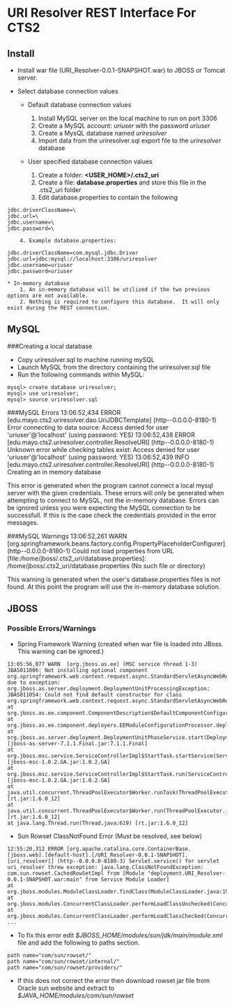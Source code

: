 URI Resolver REST Interface For CTS2
====================================
 
Install
-------
* Install war file (URI_Resolver-0.0.1-SNAPSHOT.war) to JBOSS or Tomcat server.

* Select database connection values
	* Default database connection values
		1. Install MySQL server on the local machine to run on port 3306
		2. Create a MySQL account: *uriuser* with the password *uriuser*
		3. Create a MysQL database named *uriresolver*
		4. Import data from the uriresolver.sql export file to the *uriresolver* database

	* User specified database connection values
		1. Create a folder: **\<USER_HOME\>/.cts2_uri**
		2. Create a file: **database.properties** and store this file in the .cts2_uri folder
		3. Edit database.properties to contain the following
<pre><code>jdbc.driverClassName=\<Driver for database\>
jdbc.url=\<URL to connect to database\>
jdbc.username=\<Database username\>
jdbc.password=\<Database username's password\>
</code></pre>
		4. Example database.properties:
<pre><code>jdbc.driverClassName=com.mysql.jdbc.Driver
jdbc.url=jdbc:mysql://localhost:3306/uriresolver
jdbc.username=uriuser
jdbc.password=uriuser
</code></pre>

	* In-memory database
		1. An in-memory database will be utilized if the two previous options are not available.
		2. Nothing is required to configure this database.  It will only exist during the REST connection.
	

MySQL
-----
###Creating a local database
* Copy uriresolver.sql to machine running mySQL
* Launch MySQL from the directory containing the uriresolver.sql file
* Run the following commands within MySQL:

<pre><code>mysql> create database uriresolver;
mysql> use uriresolver;  
mysql> source uriresolver.sql
</code></pre>

###MySQL Errors
    13:06:52,434 ERROR [edu.mayo.cts2.uriresolver.dao.UriJDBCTemplate] (http--0.0.0.0-8180-1) Error connecting to data source: Access denied for user 'uriuser'@'localhost' (using password: YES)
    13:06:52,438 ERROR [edu.mayo.cts2.uriresolver.controller.ResolveURI] (http--0.0.0.0-8180-1) Unknown error while checking tables exist: Access denied for user 'uriuser'@'localhost' (using password: YES)
    13:06:52,439 INFO  [edu.mayo.cts2.uriresolver.controller.ResolveURI] (http--0.0.0.0-8180-1) Creating an in memory database
    
This error is generated when the program cannot connect a local mysql server with the given credentials.  These errors will only be generated when attempting to connect to MySQL, not the in-memory database.
Errors can be ignored unless you were expecting the MySQL connection to be successfull.  If this is the case check the credentials provided in the error messages.

###MySQL Warnings
    13:06:52,261 WARN  [org.springframework.beans.factory.config.PropertyPlaceholderConfigurer] (http--0.0.0.0-8180-1) Could not load properties from URL [file:/home/jboss/.cts2_uri/database.properties]: /home/jboss/.cts2_uri/database.properties (No such file or directory)

This warning is generated when the user's database.properties files is not found.  At this point the program will use the in-memory database solution.


JBOSS
-----

### Possible Errors/Warnings
* Spring Framework Warning (created when war file is loaded into JBoss.  This warning can be ignored.)

<pre><code>13:05:56,077 WARN  [org.jboss.as.ee] (MSC service thread 1-3) JBAS011006: Not installing optional component org.springframework.web.context.request.async.StandardServletAsyncWebRequest due to exception: org.jboss.as.server.deployment.DeploymentUnitProcessingException: JBAS011054: Could not find default constructor for class org.springframework.web.context.request.async.StandardServletAsyncWebRequest
at org.jboss.as.ee.component.ComponentDescription$DefaultComponentConfigurator.configure(ComponentDescription.java:606)
at org.jboss.as.ee.component.deployers.EEModuleConfigurationProcessor.deploy(EEModuleConfigurationProcessor.java:81)
at org.jboss.as.server.deployment.DeploymentUnitPhaseService.start(DeploymentUnitPhaseService.java:113) [jboss-as-server-7.1.1.Final.jar:7.1.1.Final]
at org.jboss.msc.service.ServiceControllerImpl$StartTask.startService(ServiceControllerImpl.java:1811) [jboss-msc-1.0.2.GA.jar:1.0.2.GA]
at org.jboss.msc.service.ServiceControllerImpl$StartTask.run(ServiceControllerImpl.java:1746) [jboss-msc-1.0.2.GA.jar:1.0.2.GA]
at java.util.concurrent.ThreadPoolExecutor$Worker.runTask(ThreadPoolExecutor.java:886) [rt.jar:1.6.0_12]
at java.util.concurrent.ThreadPoolExecutor$Worker.run(ThreadPoolExecutor.java:908) [rt.jar:1.6.0_12]
at java.lang.Thread.run(Thread.java:619) [rt.jar:1.6.0_12]
</code></pre>

* Sun Rowset ClassNotFound Error (Must be resolved, see below)

<pre><code>12:55:20,312 ERROR [org.apache.catalina.core.ContainerBase.[jboss.web].[default-host].[/URI_Resolver-0.0.1-SNAPSHOT].[uri_resolver]] (http--0.0.0.0-8180-3) Servlet.service() for servlet uri_resolver threw exception: java.lang.ClassNotFoundException: com.sun.rowset.CachedRowSetImpl from [Module "deployment.URI_Resolver-0.0.1-SNAPSHOT.war:main" from Service Module Loader]
at org.jboss.modules.ModuleClassLoader.findClass(ModuleClassLoader.java:190)
at org.jboss.modules.ConcurrentClassLoader.performLoadClassUnchecked(ConcurrentClassLoader.java:468)
at org.jboss.modules.ConcurrentClassLoader.performLoadClassChecked(ConcurrentClassLoader.java:456)
...
</code></pre>


* To fix this error edit *$JBOSS_HOME/modules/sun/jdk/main/module.xml* file and add the following to paths section.
<pre><code>path name="com/sun/rowset/"
path name="com/sun/rowset/internal/"
path name="com/sun/rowset/providers/"
</code></pre>

* If this does not correct the error then download rowset jar file from Oracle sun website and extract to *$JAVA_HOME/modules/com/sun/rowset*







